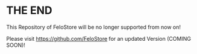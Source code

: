 # THE END

This Repository of FeloStore will be no longer supported from now on!

Please visit https://github.com/FeloStore for an updated Version (COMING SOON)!